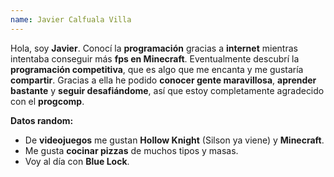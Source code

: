 ```yaml
---
name: Javier Calfuala Villa
---
```


Hola, soy **Javier**. Conocí la **programación** gracias a **internet** mientras intentaba conseguir más **fps en Minecraft**. Eventualmente descubrí la **programación competitiva**, que es algo que me encanta y me gustaría **compartir**. Gracias a ella he podido **conocer gente maravillosa**, **aprender bastante** y **seguir desafiándome**, así que estoy completamente agradecido con el **progcomp**.

**Datos random:**

- De **videojuegos** me gustan **Hollow Knight** (Silson ya viene) y **Minecraft**.
- Me gusta **cocinar pizzas** de muchos tipos y masas.
- Voy al día con **Blue Lock**.
